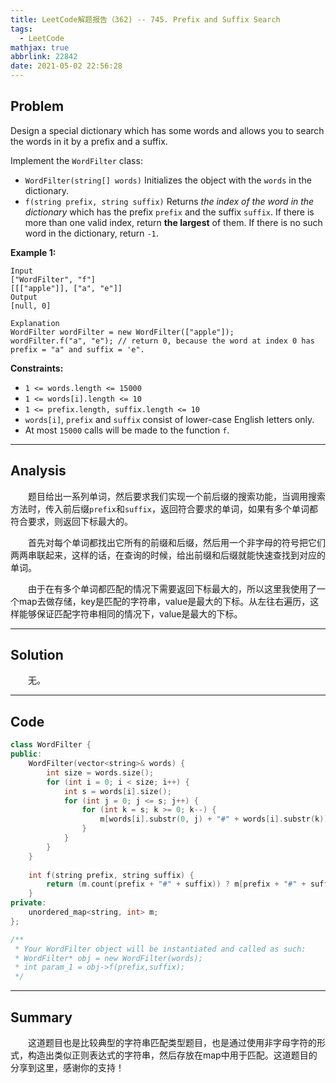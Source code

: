 ```yaml
---
title: LeetCode解题报告（362) -- 745. Prefix and Suffix Search
tags:
  - LeetCode
mathjax: true
abbrlink: 22842
date: 2021-05-02 22:56:28
---
```


## Problem

Design a special dictionary which has some words and allows you to search the words in it by a prefix and a suffix.

Implement the `WordFilter` class:

- `WordFilter(string[] words)` Initializes the object with the `words` in the dictionary.
- `f(string prefix, string suffix)` Returns *the index of the word in the dictionary* which has the prefix `prefix` and the suffix `suffix`. If there is more than one valid index, return **the largest** of them. If there is no such word in the dictionary, return `-1`.

<!-- more -->

**Example 1:**

```
Input
["WordFilter", "f"]
[[["apple"]], ["a", "e"]]
Output
[null, 0]

Explanation
WordFilter wordFilter = new WordFilter(["apple"]);
wordFilter.f("a", "e"); // return 0, because the word at index 0 has prefix = "a" and suffix = 'e".
```

**Constraints:**

- `1 <= words.length <= 15000`
- `1 <= words[i].length <= 10`
- `1 <= prefix.length, suffix.length <= 10`
- `words[i]`, `prefix` and `suffix` consist of lower-case English letters only.
- At most `15000` calls will be made to the function `f`.

------

## Analysis

&emsp;&emsp;题目给出一系列单词，然后要求我们实现一个前后缀的搜索功能，当调用搜索方法时，传入前后缀`prefix`和`suffix`，返回符合要求的单词，如果有多个单词都符合要求，则返回下标最大的。

&emsp;&emsp;首先对每个单词都找出它所有的前缀和后缀，然后用一个非字母的符号把它们两两串联起来，这样的话，在查询的时候，给出前缀和后缀就能快速查找到对应的单词。

&emsp;&emsp;由于在有多个单词都匹配的情况下需要返回下标最大的，所以这里我使用了一个map去做存储，key是匹配的字符串，value是最大的下标。从左往右遍历，这样能够保证匹配字符串相同的情况下，value是最大的下标。

------

## Solution

&emsp;&emsp;无。

------

## Code

```c++
class WordFilter {
public:
    WordFilter(vector<string>& words) {
        int size = words.size();
        for (int i = 0; i < size; i++) {
            int s = words[i].size();
            for (int j = 0; j <= s; j++) {
                for (int k = s; k >= 0; k--) {
                    m[words[i].substr(0, j) + "#" + words[i].substr(k)] = i;                
                }
            }
        }
    }
    
    int f(string prefix, string suffix) {
        return (m.count(prefix + "#" + suffix)) ? m[prefix + "#" + suffix]: -1;
    }
private:
    unordered_map<string, int> m;
};

/**
 * Your WordFilter object will be instantiated and called as such:
 * WordFilter* obj = new WordFilter(words);
 * int param_1 = obj->f(prefix,suffix);
 */
```

------

## Summary

&emsp;&emsp;这道题目也是比较典型的字符串匹配类型题目，也是通过使用非字母字符的形式，构造出类似正则表达式的字符串，然后存放在map中用于匹配。这道题目的分享到这里，感谢你的支持！
